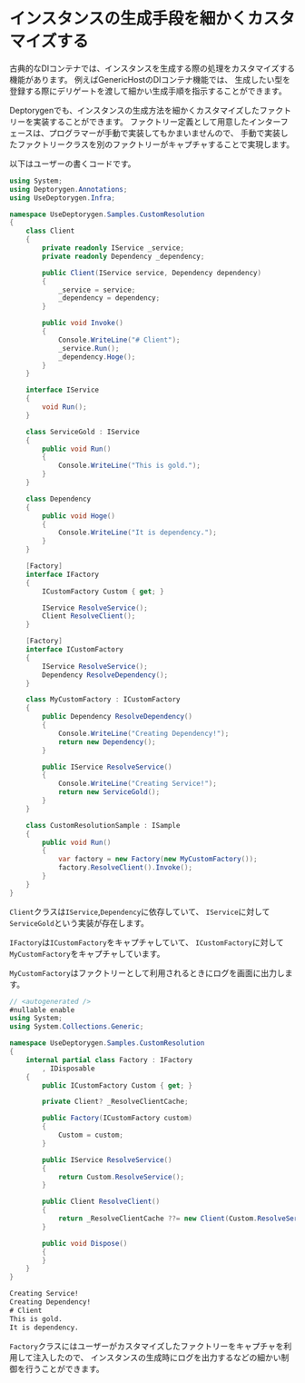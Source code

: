 # インスタンスの生成手段を細かくカスタマイズする

古典的なDIコンテナでは、インスタンスを生成する際の処理をカスタマイズする機能があります。
例えばGenericHostのDIコンテナ機能では、
生成したい型を登録する際にデリゲートを渡して細かい生成手順を指示することができます。

Deptorygenでも、インスタンスの生成方法を細かくカスタマイズしたファクトリーを実装することができます。
ファクトリー定義として用意したインターフェースは、プログラマーが手動で実装してもかまいませんので、
手動で実装したファクトリークラスを別のファクトリーがキャプチャすることで実現します。

以下はユーザーの書くコードです。

```csharp
using System;
using Deptorygen.Annotations;
using UseDeptorygen.Infra;

namespace UseDeptorygen.Samples.CustomResolution
{
	class Client
	{
		private readonly IService _service;
		private readonly Dependency _dependency;

		public Client(IService service, Dependency dependency)
		{
			_service = service;
			_dependency = dependency;
		}

		public void Invoke()
		{
			Console.WriteLine("# Client");
			_service.Run();
			_dependency.Hoge();
		}
	}

	interface IService
	{
		void Run();
	}

	class ServiceGold : IService
	{
		public void Run()
		{
			Console.WriteLine("This is gold.");
		}
	}

	class Dependency
	{
		public void Hoge()
		{
			Console.WriteLine("It is dependency.");
		}
	}

	[Factory]
	interface IFactory
	{
		ICustomFactory Custom { get; }

		IService ResolveService();
		Client ResolveClient();
	}

	[Factory]
	interface ICustomFactory
	{
		IService ResolveService();
		Dependency ResolveDependency();
	}

	class MyCustomFactory : ICustomFactory
	{
		public Dependency ResolveDependency()
		{
			Console.WriteLine("Creating Dependency!");
			return new Dependency();
		}

		public IService ResolveService()
		{
			Console.WriteLine("Creating Service!");
			return new ServiceGold();
		}
	}

	class CustomResolutionSample : ISample
	{
		public void Run()
		{
			var factory = new Factory(new MyCustomFactory());
			factory.ResolveClient().Invoke();
		}
	}
}
```

`Client`クラスは`IService`,`Dependency`に依存していて、
`IService`に対して`ServiceGold`という実装が存在します。

`IFactory`は`ICustomFactory`をキャプチャしていて、
`ICustomFactory`に対して`MyCustomFactory`をキャプチャしています。

`MyCustomFactory`はファクトリーとして利用されるときにログを画面に出力します。

```csharp
// <autogenerated />
#nullable enable
using System;
using System.Collections.Generic;

namespace UseDeptorygen.Samples.CustomResolution
{
	internal partial class Factory : IFactory
		, IDisposable
	{
		public ICustomFactory Custom { get; }

		private Client? _ResolveClientCache;

		public Factory(ICustomFactory custom)
		{
			Custom = custom;
		}

		public IService ResolveService()
		{
			return Custom.ResolveService();
		}

		public Client ResolveClient()
		{
			return _ResolveClientCache ??= new Client(Custom.ResolveService(), Custom.ResolveDependency());
		}

		public void Dispose()
		{
		}
	}
}
```

```txt
Creating Service!
Creating Dependency!
# Client
This is gold.
It is dependency.
```

`Factory`クラスにはユーザーがカスタマイズしたファクトリーをキャプチャを利用して注入したので、
インスタンスの生成時にログを出力するなどの細かい制御を行うことができます。
